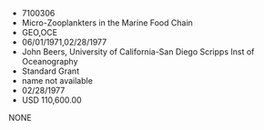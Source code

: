 * 7100306
* Micro-Zooplankters in the Marine Food Chain
* GEO,OCE
* 06/01/1971,02/28/1977
* John Beers, University of California-San Diego Scripps Inst of Oceanography
* Standard Grant
*   name not available
* 02/28/1977
* USD 110,600.00

NONE